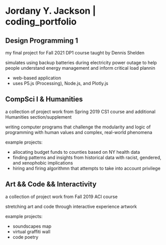 # Jordany Y. Jackson | coding_portfolio


## Design Programming 1

my final project for Fall 2021 DP1 course taught by Dennis Shelden

simulates using backup batteries during electricity power outage to help people understand energy management and inform critical load plannin
- web-based application
- uses P5.js (Processing), Node.js, and Plotly.js


## CompSci I & Humanities

a collection of project work from Spring 2019 CS1 course and additional Humanities section/supplement

writing computer programs that challenge the modularity and logic of programming with human values and complex, real-world phenomena

example projects: 
- allocating budget funds to counties based on NY health data
- finding patterns and insights from historical data with racist, gendered, and xenophobic implications
- hiring and firing algorithmn that attempts to take into account privilege


## Art && Code && Interactivity 

a collection of project work from Fall 2019 ACI course

stretching art and code through interactive experience artwork

example projects: 
- soundscapes map
- virtual graffiti wall
- code poetry

